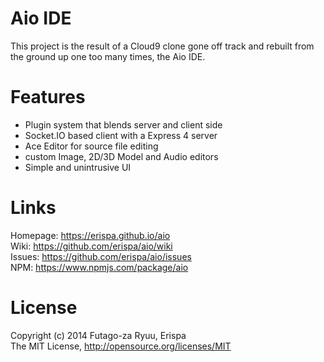 Aio IDE
=======

This project is the result of a Cloud9 clone gone off track and rebuilt from the ground up one too many times, the Aio IDE.

Features
========
  
  * Plugin system that blends server and client side
  * Socket.IO based client with a Express 4 server
  * Ace Editor for source file editing
  * custom Image, 2D/3D Model and Audio editors
  * Simple and unintrusive UI

Links
=====
  
  Homepage: https://erispa.github.io/aio<br>
  Wiki: https://github.com/erispa/aio/wiki<br>
  Issues: https://github.com/erispa/aio/issues<br>
  NPM: https://www.npmjs.com/package/aio

License
=======
Copyright (c) 2014 Futago-za Ryuu, Erispa<br>
The MIT License, http://opensource.org/licenses/MIT
